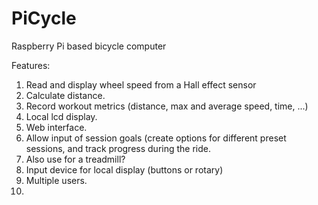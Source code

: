 # PiCycle
Raspberry Pi based bicycle computer

Features:
1. Read and display wheel speed from a Hall effect sensor
2. Calculate distance.
3. Record workout metrics (distance, max and average speed, time, ...)
4. Local lcd display.
5. Web interface.
6. Allow input of session goals (create options for different preset sessions, and track progress during the ride.
7. Also use for a treadmill?
8. Input device for local display (buttons or rotary)
9. Multiple users.
10. 
